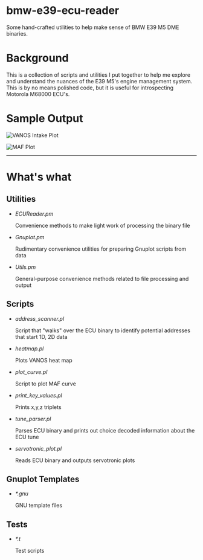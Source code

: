 # bmw-e39-ecu-reader

Some hand-crafted utilities to help make sense of BMW E39 M5 DME binaries.


# Background

This is a collection of scripts and utilities I put together to help me explore and understand the nuances of the E39 M5's engine management system. This is by no means polished code, but it is useful for introspecting Motorola M68000 ECU's.

# Sample Output

![VANOS Intake Plot](https://i.stack.imgur.com/mVM2L.png)

![MAF Plot](http://i.stack.imgur.com/ie4yK.png)

---

# What's what

## Utilities

- *ECUReader.pm*
  
  Convenience methods to make light work of processing the binary file

- *Gnuplot.pm*
  
  Rudimentary convenience utilities for preparing Gnuplot scripts from data

- *Utils.pm*
  
  General-purpose convenience methods related to file processing and output

## Scripts

- *address_scanner.pl*

  Script that "walks" over the ECU binary to identify potential addresses that start 1D, 2D data

- *heatmap.pl*
  
  Plots VANOS heat map

- *plot_curve.pl*
  
  Script to plot MAF curve

- *print_key_values.pl*
  
  Prints x,y,z triplets

- *tune_parser.pl*
  
  Parses ECU binary and prints out choice decoded information about the ECU tune

- *servotronic_plot.pl*
  
  Reads ECU binary and outputs servotronic plots

## Gnuplot Templates

- *\*.gnu*
  
  GNU template files

## Tests

- *\*.t*
  
  Test scripts
